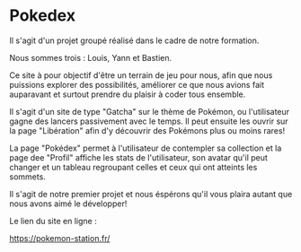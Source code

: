 # Pokedex

Il s'agit d'un projet groupé réalisé dans le cadre de notre formation.

Nous sommes trois : Louis, Yann et Bastien.

Ce site à pour objectif d'être un terrain de jeu pour nous, afin que nous puissions
explorer des possibilités, améliorer ce que nous avions fait auparavant et surtout
prendre du plaisir à coder tous ensemble.

Il s'agit d'un site de type "Gatcha" sur le thème de Pokémon, ou l'utilisateur gagne
des lancers passivement avec le temps. Il peut ensuite les ouvrir sur la
page "Libération" afin d'y découvrir des Pokémons plus ou moins rares! 

La page "Pokédex" permet à l'utilisateur de contempler sa collection et la 
page dee "Profil" affiche les stats de l'utilisateur, son avatar qu'il peut changer
et un tableau regroupant celles et ceux qui ont atteints les sommets. 

Il s'agit de notre premier projet et nous éspérons qu'il vous plaira autant que nous
avons aimé le développer!


Le lien du site en ligne : 

https://pokemon-station.fr/




